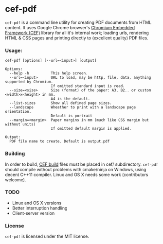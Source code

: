 # cef-pdf

`cef-pdf` is a command line utility for creating PDF documents from HTML content. It uses Google Chrome browser's [Chromium Embedded Framework (CEF)](https://bitbucket.org/chromiumembedded/cef/overview) library for all it's internal work; loading urls, rendering HTML & CSS pages and printing directly to (excellent quality) PDF files.

### Usage:

    cef-pdf [options] [--url=<input>] [output]

    Options:
      --help -h          This help screen.
      --url=<input>      URL to load, may be http, file, data, anything supported by Chromium.
                         If omitted standard input is read.
      --size=<size>      Size (format) of the paper: A3, B2.. or custom <width>x<height> in mm.
                         A4 is the default.
      --list-sizes       Show all defined page sizes.
      --landscape        Wheather to print with a landscape page orientation.
                         Default is portrait
      --margin=<margin>  Paper margins in mm (much like CSS margin but without units)
                         If omitted default margin is applied.

    Output:
      PDF file name to create. Default is output.pdf

### Building

In order to build, [CEF build](https://cefbuilds.com/) files must be placed in cef/ subdirectory. `cef-pdf` should compile without problems with cmake/ninja on Windows, using decent C++11 compiler. Linux and OS X needs some work (contributors welcome).

### TODO

 - Linux and OS X versions
 - Better interruption handling
 - Client-server version

### License

`cef-pdf` is licensed under the MIT license.
